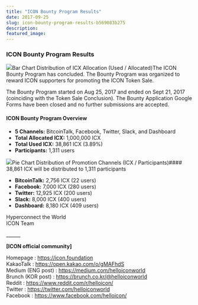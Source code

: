 ```yaml
---
title: "ICON Bounty Program Results"
date: 2017-09-25
slug: icon-bounty-program-results-b569083b275
description:
featured_image:
---
```


### ICON Bounty Program Results

![](https://cdn-images-1.medium.com/max/800/0*wrKfLiRys9Z0Z7NB.)Bar Chart Distribution of ICX Allocation (Used / Allocated)The ICON Bounty Program has concluded. The Bounty Program was organized to reward ICON supporters for promoting the ICON Token Sale.

The Bounty Program started on Aug 25, 2017 and ended on Sept 21, 2017 (coinciding with the Token Sale Conclusion). The Bounty Application Google Forms have been closed and no further submissions are accepted.

#### ICON Bounty Program Overview

* **5 Channels:** BitcoinTalk, Facebook, Twitter, Slack, and Dashboard
* **Total Allocated ICX:** 1,000,000 ICX
* **Total Used ICX:** 38,861 ICX (3.89%)
* **Participants:** 1,311 users

![](https://cdn-images-1.medium.com/max/800/0*-n3baBg8grlv1AUG.)Pie Chart Distribution of Promotion Channels (ICX / Participants)#### 38,861 ICX will be distributed to 1,311 participants

* **BitcoinTalk:** 2,756 ICX (22 users)
* **Facebook:** 7,000 ICX (280 users)
* **Twitter:** 12,925 ICX (200 users)
* **Slack:** 8,000 ICX (400 users)
* **Dashboard:** 8,180 ICX (409 users)

Hyperconnect the World  
ICON Team

\_\_\_\_\_\_

**[ICON official community]**

Homepage : <https://icon.foundation>  
KakaoTalk : <https://open.kakao.com/o/gMAFhdS>  
Medium (ENG post) : <https://medium.com/helloiconworld>  
Brunch (KOR post) : <https://brunch.co.kr/@helloiconworld>  
Reddit : <https://www.reddit.com/r/helloicon/>  
Twitter : <https://twitter.com/helloiconworld>  
Facebook : <https://www.facebook.com/helloicon/>


